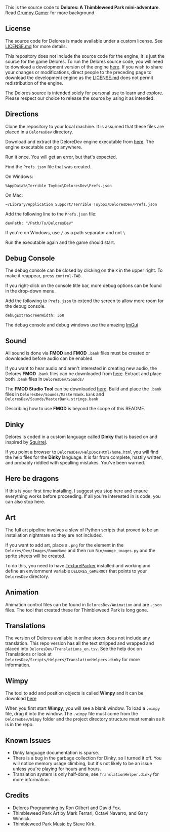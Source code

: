This is the source code to **Delores: A Thimbleweed Park mini-adventure**. Read [Grumpy Gamer](http://grumpygamer.com/delores_dev) for more background.

## License
The source code for Delores is made available under a custom license. See [LICENSE.md](LICENSE.md) for more details.

This repository does not include the source code for the engine, it is just the source for the game Delores. To run the Delores source code, you will need to download a development version of the engine [here](https://thimbleweedpark.com/deloresdev). If you wish to share your changes or modifications, direct people to the preceding page to download the development engine as the [LICENSE.md](LICENSE.md) does not permit redistribution of the engine.

The Delores source is intended solely for personal use to learn and explore. Please respect our choice to release the source by using it as intended.

## Directions
Clone the repository to your local machine. It is assumed that these files are placed in a `DeloresDev` directory.

Download and extract the DeloreDev engine executable from [here](https://thimbleweedpark.com/deloresdev). The engine executable can go anywhere.

Run it once. You will get an error, but that's expected.

Find the `Prefs.json` file that was created.

On Windows:
```
%AppData%\Terrible Toybox\DeloresDev\Prefs.json
```
On Mac:
```
~/Library/Application Support/Terrible Toybox/DeloresDev/Prefs.json
```
Add the following line to the `Prefs.json` file:
```
devPath: "/Path/To/DeloresDev"
```
If you're on Windows, use `/` as a path separator and not `\`

Run the executable again and the game should start.

## Debug Console
The debug console can be closed by clicking on the `X` in the upper right. To make it reappear, press `control-TAB`.

If you right-click on the console title bar, more debug options can be found in the drop-down menu.

Add the following to `Prefs.json` to extend the screen to allow more room for the debug console.
```
debugExtraScreenWidth: 550
```
The debug console and debug windows use the amazing [ImGui](https://github.com/ocornut/imgui)

## Sound
All sound is done via **FMOD** and **FMOD** `.bank` files must be created or downloaded before audio can be enabled.

If you want to hear audio and aren't interested in creating new audio, the Delores **FMOD** `.bank` files can be downloaded from [here](https://thimbleweedpark.com/deloresdev). Extract and place both `.bank` files in `DeloresDev/Sounds/`

The **FMOD Studio Tool** can be downloaded [here](https://fmod.com/download). Build and place the `.bank` files in `DeloresDev/Sounds/MasterBank.bank` and `DeloresDev/Sounds/MasterBank.strings.bank`

Describing how to use **FMOD** is beyond the scope of this README.

## Dinky
Delores is coded in a custom language called **Dinky** that is based on and inspired by [Squirrel](https://github.com/albertodemichelis/squirrel).

If you point a browser to `DeloresDev/HelpDocsHtml/home.html` you will find the help files for the **Dinky** language. It is far from complete, hastily written, and probably riddled with spealling mistakes. You've been warned.

## Here be dragons
If this is your first time installing, I suggest you stop here and ensure everything works before proceeding.
If all you're interested in is code, you can also stop here.

## Art
The full art pipeline involves a slew of Python scripts that proved to be an installation nightmare so they are not included.

If you want to add art, place a `.png` for the element in the `Delores/Dev/Images/RoomName` and then run `Bin/munge_images.py` and the sprite sheets will be created.

To do this, you need to have [TexturePacker](https://www.codeandweb.com/texturepacker) installed and working and define an enviornment variable `DELORES_GAMEROOT` that points to your `DeloresDev` directory.

## Animation
Animation control files can be found in `DeloresDev/Animation` and are `.json` files. The tool that created these for Thimbleweed Park is long gone.

## Translations
The version of Delores avaliable in online stores does not include any translation.  This repo version has all the text stripped and wrapped and placed into `DeloresDev/Translations_en.tsv`.  See the help doc on Translations or look at `DeloresDev/Scripts/Helpers/TranslationHelpers.dinky` for more information.

## Wimpy
The tool to add and position objects is called **Wimpy** and it can be download [here](https://thimbleweedpark.com/deloresdev)

When you first start **Wimpy**, you will see a blank window. To load a `.wimpy` file, drag it into the window. The `.wimpy` file must come from the `DeloresDev/Wimpy` folder and the project directory structure must remain as it is in the repo.

## Known Issues
- Dinky language documentation is sparse.
- There is a bug in the garbage collection for Dinky, so I turned it off. You will notice memory usage climbing, but it's not likely to be an issue unless you're playing for hours and hours.
- Translation system is only half-done, see `TranslationHelper.dinky` for more information.

## Credits
- Delores Programming by Ron Gilbert and David Fox.
- Thimbleweed Park Art by Mark Ferrari, Octavi Navarro, and Gary Winnick.
- Thimbleweed Park Music by Steve Kirk.

